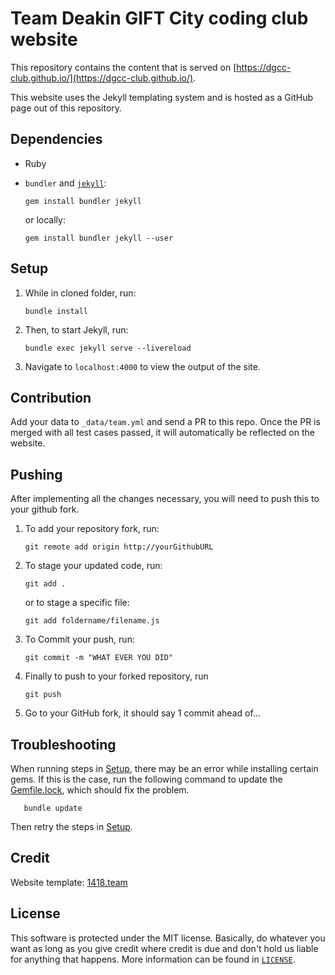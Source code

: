 # Team Deakin GIFT City coding club website
This repository contains the content that is served on [https://dgcc-club.github.io/](https://dgcc-club.github.io/).

This website uses the Jekyll templating system and is hosted as a GitHub page out of this repository.

## Dependencies
* Ruby
* `bundler` and [`jekyll`](https://jekyllrb.com):

      gem install bundler jekyll

    or locally:

      gem install bundler jekyll --user

## Setup
1. While in cloned folder, run:

       bundle install

2. Then, to start Jekyll, run:

       bundle exec jekyll serve --livereload

3. Navigate to `localhost:4000` to view the output of the site.

## Contribution
Add your data to `_data/team.yml` and send a PR to this repo. Once the PR is merged with all test cases passed, it will automatically be reflected on the website.

## Pushing
After implementing all the changes necessary, you will need to push this to your github fork.

1. To add your repository fork, run:

       git remote add origin http://yourGithubURL

2. To stage your updated code, run:

       git add .

    or to stage a specific file:

       git add foldername/filename.js

3. To Commit your push, run:

       git commit -m "WHAT EVER YOU DID"

4. Finally to push to your forked repository, run 

       git push

5. Go to your GitHub fork, it should say 1 commit ahead of...



## Troubleshooting
When running steps in [Setup](#-Setup), there may be an error while installing certain gems. If this is the case, run the following command to update the [Gemfile.lock](/Gemfile.lock), which should fix the problem.

       bundle update

Then retry the steps in [Setup](#-Setup).

## Credit
Website template: [1418.team](https://github.com/frc1418/frc1418.github.io)

## License
This software is protected under the MIT license. Basically, do whatever you want as long as you give credit where credit is due and don't hold us liable for anything that happens. More information can be found in [`LICENSE`](LICENSE).
